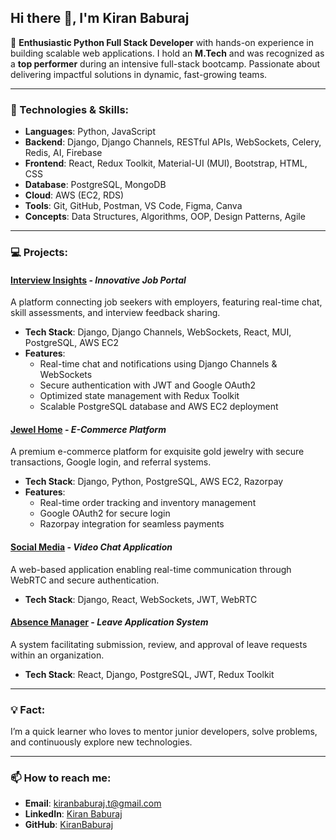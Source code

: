 ## Hi there 👋, I'm Kiran Baburaj

🚀 **Enthusiastic Python Full Stack Developer** with hands-on experience in building scalable web applications. I hold an **M.Tech** and was recognized as a **top performer** during an intensive full-stack bootcamp. Passionate about delivering impactful solutions in dynamic, fast-growing teams. 

---

### 🔧 Technologies & Skills:
- **Languages**: Python, JavaScript
- **Backend**: Django, Django Channels, RESTful APIs, WebSockets, Celery, Redis, AI, Firebase
- **Frontend**: React, Redux Toolkit, Material-UI (MUI), Bootstrap, HTML, CSS
- **Database**: PostgreSQL, MongoDB
- **Cloud**: AWS (EC2, RDS)
- **Tools**: Git, GitHub, Postman, VS Code, Figma, Canva
- **Concepts**: Data Structures, Algorithms, OOP, Design Patterns, Agile

---

### 💻 Projects:

#### **[Interview Insights](https://interviewinsights.site)** - *Innovative Job Portal*
A platform connecting job seekers with employers, featuring real-time chat, skill assessments, and interview feedback sharing.

- **Tech Stack**: Django, Django Channels, WebSockets, React, MUI, PostgreSQL, AWS EC2
- **Features**:
  - Real-time chat and notifications using Django Channels & WebSockets
  - Secure authentication with JWT and Google OAuth2
  - Optimized state management with Redux Toolkit
  - Scalable PostgreSQL database and AWS EC2 deployment

#### **[Jewel Home](https://jewelhome.site)** - *E-Commerce Platform*
A premium e-commerce platform for exquisite gold jewelry with secure transactions, Google login, and referral systems.

- **Tech Stack**: Django, Python, PostgreSQL, AWS EC2, Razorpay
- **Features**:
  - Real-time order tracking and inventory management
  - Google OAuth2 for secure login
  - Razorpay integration for seamless payments

#### **[Social Media](https://github.com/KiranBaburaj/socialmedia-frontend)** - *Video Chat Application*
A web-based application enabling real-time communication through WebRTC and secure authentication.

- **Tech Stack**: Django, React, WebSockets, JWT, WebRTC

#### **[Absence Manager](https://github.com/KiranBaburaj/Absence_Manager_Frontend)** - *Leave Application System*
A system facilitating submission, review, and approval of leave requests within an organization.

- **Tech Stack**: React, Django, PostgreSQL, JWT, Redux Toolkit

---


### 💡  Fact:
I’m a quick learner who loves to mentor junior developers, solve problems, and continuously explore new technologies.

---

### 📫 How to reach me:
- **Email**: [kiranbaburaj.t@gmail.com](mailto:kiranbaburaj.t@gmail.com)
- **LinkedIn**: [Kiran Baburaj](https://www.linkedin.com/in/kiran-baburaj)
- **GitHub**: [KiranBaburaj](https://github.com/KiranBaburaj)
